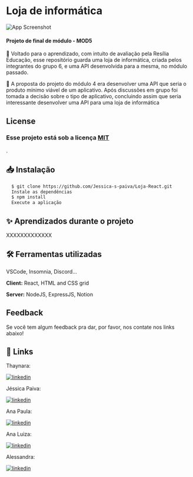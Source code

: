 
# Loja de informática

![App Screenshot](https://casaeconstrucao.org/wp-content/uploads/2022/01/2-dicas-para-escolher-nomes-de-lojas-de-informatica.jpg)

#### Projeto de final de módulo - MOD5
🌿 Voltado para o aprendizado, com intuito de avaliação pela Resília Educação, esse repositório guarda uma loja de informática, criada pelos integrantes do grupo 6, e uma API desenvolvida para a mesma, no módulo passado.

🌿 A proposta do projeto do módulo 4 era desenvolver uma API que seria o produto mínimo viável de um aplicativo. Após discussões em grupo foi tomada a decisão sobre o tipo de aplicativo, concluindo assim que seria interessante desenvolver uma API para uma loja de informática

## License

### Esse projeto está sob a licença [MIT](https://choosealicense.com/licenses/mit/)
.
## 📥 Instalação

```bash
  $ git clone https://github.com/Jessica-s-paiva/Loja-React.git
  Instale as dependências
  $ npm install
  Execute a aplicação
```

## ✨ Aprendizados durante o projeto

XXXXXXXXXXXXX

## 🛠 Ferramentas utilizadas
VSCode, Insomnia, Discord...

**Client:** React, HTML and CSS grid

**Server:** NodeJS, ExpressJS, Notion

## Feedback

Se você tem algum feedback pra dar, por favor, nos contate nos links abaixo!

## 🔗 Links
Thaynara:

[![linkedin](https://img.shields.io/badge/linkedin-0A66C2?style=for-the-badge&logo=linkedin&logoColor=white)](https://www.linkedin.com/in/thaynara-cabral/)

Jéssica Paiva:

[![linkedin](https://img.shields.io/badge/linkedin-0A66C2?style=for-the-badge&logo=linkedin&logoColor=white)](https://www.linkedin.com/in/jessica-dos-santos-paiva/)

Ana Paula:

[![linkedin](https://img.shields.io/badge/linkedin-0A66C2?style=for-the-badge&logo=linkedin&logoColor=white)](https://www.linkedin.com/in/anafedechem/)     

Ana Luiza:

[![linkedin](https://img.shields.io/badge/linkedin-0A66C2?style=for-the-badge&logo=linkedin&logoColor=white)](https://www.linkedin.com/in/ana-luizaferreira/)

Alessandra:

[![linkedin](https://img.shields.io/badge/linkedin-0A66C2?style=for-the-badge&logo=linkedin&logoColor=white)](https://www.linkedin.com/in/alessandra-bulka-de-ramos/)
